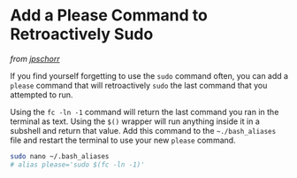 Add a Please Command to Retroactively Sudo
==========================================

*from [jpschorr](http://unix.stackexchange.com/a/158480)*

If you find yourself forgetting to use the `sudo` command often, you can add a `please` command that will retroactively `sudo` the last command that you attempted to run.

Using the `fc -ln -1` command will return the last command you ran in the terminal as text. Using the `$()` wrapper will run anything inside it in a subshell and return that value. Add this command to the `~./bash_aliases` file and restart the terminal to use your new `please` command.

```bash
sudo nano ~/.bash_aliases
# alias please='sudo $(fc -ln -1)'
```
